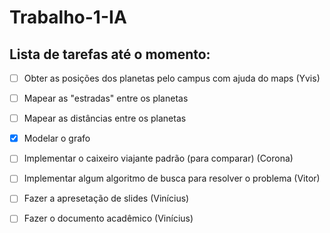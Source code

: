 # Trabalho-1-IA
## Lista de tarefas até o momento:
- [ ] Obter as posições dos planetas pelo campus com ajuda do maps (Yvis)
- [ ] Mapear as "estradas" entre os planetas
- [ ] Mapear as distâncias entre os planetas
- [X] Modelar o grafo
- [ ] Implementar o caixeiro viajante padrão (para comparar) (Corona)
- [ ] Implementar algum algoritmo de busca para resolver o problema (Vitor)
- [ ] Fazer a apresetação de slides (Vinícius)
- [ ] Fazer o documento acadêmico (Vinícius)


